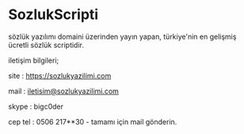 # SozlukScripti

sözlük yazılımı domaini üzerinden yayın yapan, türkiye'nin en gelişmiş ücretli sözlük scriptidir.

iletişim bilgileri;

site : https://sozlukyazilimi.com

mail : iletisim@sozlukyazilimi.com

skype : bigc0der

cep tel : 0506 217**30 - tamamı için mail gönderin.
